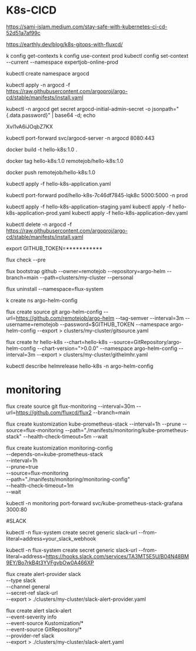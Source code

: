 # K8s-CICD
https://sami-islam.medium.com/stay-safe-with-kubernetes-ci-cd-52d51a7af99c

https://earthly.dev/blog/k8s-gitops-with-fluxcd/

k config get-contexts 
k config use-context prod
kubectl config set-context --current --namespace expertjob-online-prod 

kubectl create namespace argocd

kubectl apply -n argocd -f https://raw.githubusercontent.com/argoproj/argo-cd/stable/manifests/install.yaml

kubectl -n argocd get secret argocd-initial-admin-secret -o jsonpath="{.data.password}" | base64 -d; echo

Xvl1vA6iJOqbZ7KX

kubectl port-forward svc/argocd-server -n argocd 8080:443


docker build -t hello-k8s:1.0 .

docker tag hello-k8s:1.0 remotejob/hello-k8s:1.0

docker push remotejob/hello-k8s:1.0

kubectl apply -f hello-k8s-application.yaml

kubectl port-forward pod/hello-k8s-7c46df7845-lqk8c 5000:5000 -n prod

kubectl apply -f hello-k8s-application-staging.yaml
kubectl apply -f hello-k8s-application-prod.yaml
kubectl apply -f hello-k8s-application-dev.yaml

kubectl delete -n argocd -f https://raw.githubusercontent.com/argoproj/argo-cd/stable/manifests/install.yaml

export GITHUB_TOKEN=***********

flux check --pre

flux bootstrap github --owner=remotejob --repository=argo-helm --branch=main --path=clusters/my-cluster --personal

flux uninstall --namespace=flux-system

k create ns argo-helm-config

flux create source git argo-helm-config --url=https://github.com/remotejob/argo-helm --tag-semver --interval=3m --username=remotejob --password=$GITHUB_TOKEN --namespace argo-helm-config --export > clusters/my-cluster/gitsource.yaml 


flux create hr hello-k8s --chart=hello-k8s --source=GitRepository/argo-helm-config --chart-version=">0.0.0" --namespace argo-helm-config --interval=3m --export > clusters/my-cluster/githelmhr.yaml

kubectl describe helmrelease hello-k8s -n argo-helm-config 

# monitoring
flux create source git flux-monitoring --interval=30m --url=https://github.com/fluxcd/flux2 --branch=main

flux create kustomization kube-prometheus-stack --interval=1h --prune --source=flux-monitoring --path="./manifests/monitoring/kube-prometheus-stack" --health-check-timeout=5m --wait

flux create kustomization monitoring-config \
  --depends-on=kube-prometheus-stack \
  --interval=1h \
  --prune=true \
  --source=flux-monitoring \
  --path="./manifests/monitoring/monitoring-config" \
  --health-check-timeout=1m \
  --wait

kubectl -n monitoring port-forward svc/kube-prometheus-stack-grafana 3000:80

#SLACK

kubectl -n flux-system create secret generic slack-url --from-literal=address=your_slack_webhook

kubectl -n flux-system create secret generic slack-url --from-literal=address=https://hooks.slack.com/services/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

flux create alert-provider slack \
  --type slack \
  --channel general \
  --secret-ref slack-url \
  --export > ./clusters/my-cluster/slack-alert-provider.yaml


flux create alert slack-alert \
  --event-severity info \
  --event-source Kustomization/* \
  --event-source GitRepository/* \
  --provider-ref slack \
  --export > ./clusters/my-cluster/slack-alert.yaml
